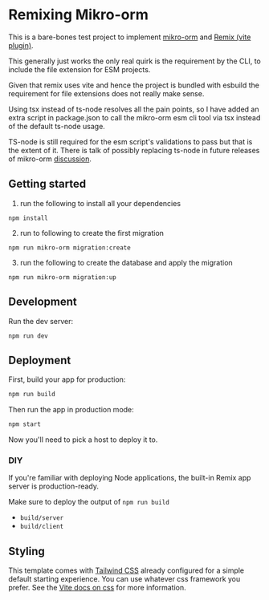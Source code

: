 # Remixing Mikro-orm

This is a bare-bones test project to implement [mikro-orm](https://mikro-orm.io/) and [Remix (vite plugin)](https://remix.run/).

This generally just works the only real quirk is the requirement by the CLI, to include the file extension for ESM projects. 

Given that remix uses vite and hence the project is bundled with esbuild the requirement for file extensions does not really make sense. 

Using tsx instead of ts-node resolves all the pain points, so I have added an extra script in package.json to call the mikro-orm esm cli tool via tsx instead of the default ts-node usage. 

TS-node is still required for the esm script's validations to pass but that is the extent of it. There is talk of possibly replacing ts-node in future releases of mikro-orm [discussion](https://github.com/mikro-orm/mikro-orm/discussions/5275). 

## Getting started

1) run the following to install all your dependencies
```shellscript 
npm install
```
2) run to following to create the first migration 
```shellscript
npm run mikro-orm migration:create
``` 
3) run the following to create the database and apply the migration
```shellscript s
npm run mikro-orm migration:up
``` 

## Development

Run the dev server:

```shellscript
npm run dev
```

## Deployment

First, build your app for production:

```sh
npm run build
```

Then run the app in production mode:

```sh
npm start
```

Now you'll need to pick a host to deploy it to.

### DIY

If you're familiar with deploying Node applications, the built-in Remix app server is production-ready.

Make sure to deploy the output of `npm run build`

- `build/server`
- `build/client`

## Styling

This template comes with [Tailwind CSS](https://tailwindcss.com/) already configured for a simple default starting experience. You can use whatever css framework you prefer. See the [Vite docs on css](https://vitejs.dev/guide/features.html#css) for more information.
